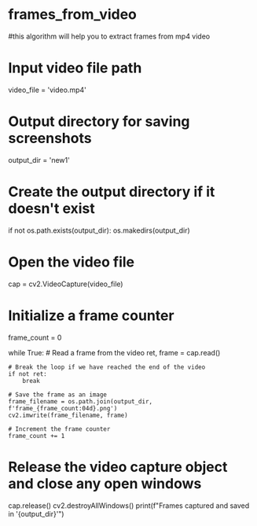 # frames_from_video
#this algorithm will help you to extract frames from mp4 video
# Input video file path
video_file = 'video.mp4'

# Output directory for saving screenshots
output_dir = 'new1'

# Create the output directory if it doesn't exist
if not os.path.exists(output_dir):
    os.makedirs(output_dir)

# Open the video file
cap = cv2.VideoCapture(video_file)

# Initialize a frame counter
frame_count = 0

while True:
    # Read a frame from the video
    ret, frame = cap.read()

    # Break the loop if we have reached the end of the video
    if not ret:
        break

    # Save the frame as an image
    frame_filename = os.path.join(output_dir, f'frame_{frame_count:04d}.png')
    cv2.imwrite(frame_filename, frame)

    # Increment the frame counter
    frame_count += 1

# Release the video capture object and close any open windows
cap.release()
cv2.destroyAllWindows()
print(f"Frames captured and saved in '{output_dir}'")

